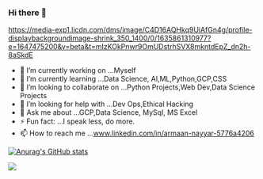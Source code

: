 ### Hi there 👋

https://media-exp1.licdn.com/dms/image/C4D16AQHkq9UiAfGn4g/profile-displaybackgroundimage-shrink_350_1400/0/1635861310977?e=1647475200&v=beta&t=mIzKOkPnwr9OmUDstrhSVX8mkntdEpZ_dn2h-8aSkdE

- 🔭 I’m currently working on ...Myself
- 🌱 I’m currently learning ...Data Science, AI,ML,Python,GCP,CSS
- 👯 I’m looking to collaborate on ...Python Projects,Web Dev,Data Science Projects
- 🤔 I’m looking for help with ...Dev Ops,Ethical Hacking
- 💬 Ask me about ...GCP,Data Science, MySql, MS Excel
- ⚡ Fun fact: ...I speak less, do more.
- 📫 How to reach me ...www.linkedin.com/in/armaan-nayyar-5776a4206

[![Anurag's GitHub stats](https://github-readme-stats.vercel.app/api?username=alphaninja27)](https://github.com/anuraghazra/github-readme-stats)

![](https://komarev.com/ghpvc/?username=alphaninja27)
